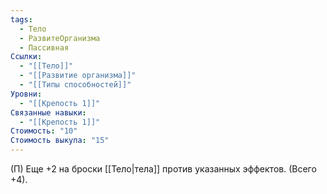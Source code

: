 ```yaml
---
tags:
  - Тело
  - РазвитеОрганизма
  - Пассивная
Ссылки:
  - "[[Тело]]"
  - "[[Развитие организма]]"
  - "[[Типы способностей]]"
Уровни:
  - "[[Крепость 1]]"
Связанные навыки:
  - "[[Крепость 1]]"
Стоимость: "10"
Стоимость выкупа: "15"
---
```

(П) Еще +2 на броски [[Тело|тела]] против указанных эффектов. (Всего +4).